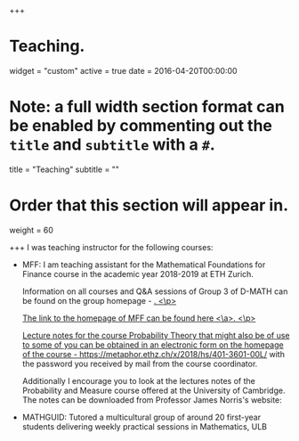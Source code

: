 +++
# Teaching.

widget = "custom"
active = true
date = 2016-04-20T00:00:00

# Note: a full width section format can be enabled by commenting out the `title` and `subtitle` with a `#`.
title = "Teaching"
subtitle = ""

# Order that this section will appear in.
weight = 60

+++
I was teaching instructor for the following courses: 
<ul>
<li> MFF: I am teaching assistant for the Mathematical Foundations for Finance course in the academic year 2018-2019 at ETH Zurich.
<p>
 Information on all courses and Q&A sessions of Group 3 of D-MATH can be found on the group homepage - <a href = "https://people.math.ethz.ch/~gruppe3/about">. 
<\p> 
  
<p>
The link to the homepage of MFF can be found <a href = "https://metaphor.ethz.ch/x/2018/hs/401-3913-01L"> here <\a>.
<\p>

Lecture notes for the course Probability Theory that might also be of use to some of you can be obtained in an electronic form on the homepage of the course - https://metaphor.ethz.ch/x/2018/hs/401-3601-00L/ with the password you received by mail from the course coordinator. 

Additionally I encourage you to look at the lectures notes of the Probability and Measure course offered at the University of Cambridge. The notes can be downloaded from Professor James Norris's website: 


<li> MATHGUID: Tutored a multicultural group of around 20 first-year students delivering weekly practical sessions in Mathematics, ULB</li>

</ul>
